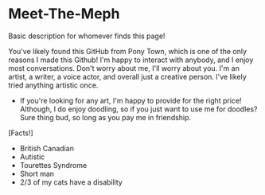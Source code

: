 # Meet-The-Meph
Basic description for whomever finds this page!

  You've likely found this GitHub from Pony Town, which is one of the only reasons I made this Github! I'm happy to interact with anybody, and I enjoy most conversations. Don't worry about me, I'll worry about you. I'm an artist, a writer, a voice actor, and overall just a creative person. I've likely tried anything artistic once. 
* If you're looking for any art, I'm happy to provide for the right price! Although, I do enjoy doodling, so if you just want to use me for doodles? Sure thing bud, so long as you pay me in friendship.

[Facts!]

* British Canadian
* Autistic
* Tourettes Syndrome
* Short man
* 2/3 of my cats have a disability
